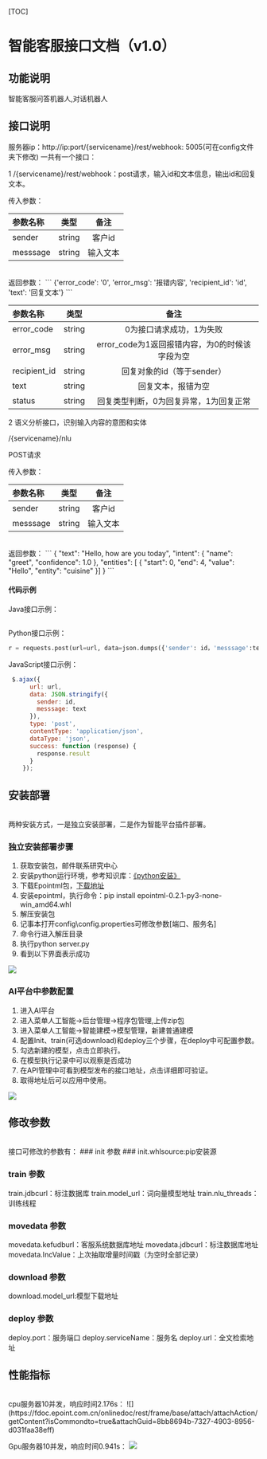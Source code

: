 [TOC]
# 智能客服接口文档（v1.0） #
## 功能说明 ##
智能客服问答机器人,对话机器人 
## 接口说明 ##
服务器ip：http://ip:port/{servicename}/rest/webhook: 5005(可在config文件夹下修改)
一共有一个接口：

1 /{servicename}/rest/webhook：post请求，输入id和文本信息，输出id和回复文本。

传入参数：

|参数名称|类型|备注|  
|:----|:----:|:----:|
|sender|string|客户id|
|messsage|string|输入文本|

<br>
返回参数：
```
{'error_code': '0', 'error_msg': '报错内容', 'recipient_id': 'id', 'text': '回复文本'}
```

|参数名称 | 类型 |  备注|
|:---|:---:|:---:|  
|error_code | string | 0为接口请求成功，1为失败|
|error_msg | string |error_code为1返回报错内容，为0的时候该字段为空|
|recipient_id | string |回复对象的id（等于sender）|
|text | string |回复文本，报错为空|
|status | string |回复类型判断，0为回复异常，1为回复正常|

2 语义分析接口，识别输入内容的意图和实体

/{servicename}/nlu

POST请求  

传入参数：

|参数名称|类型|备注|  
|:----|:----:|:----:|
|sender|string|客户id|
|messsage|string|输入文本|
<br>
返回参数：
```
    {
        "text": "Hello, how are you today",
        "intent": {
            "name": "greet",
            "confidence": 1.0
        },
        "entities": [
        {
            "start": 0,
            "end": 4,
            "value": "Hello",
            "entity": "cuisine"
         }]
    }
```

#### 代码示例
Java接口示例：
```java

```
Python接口示例：
```python
r = requests.post(url=url, data=json.dumps({'sender': id，'messsage':text})).text
```
JavaScript接口示例：
```javascript
 $.ajax({
      url: url,
      data: JSON.stringify({
        sender: id,
        messsage: text
      }),
      type: 'post',
      contentType: 'application/json',
      dataType: 'json',
      success: function (response) {
        response.result
      }
    });
```



## 安装部署
<br>
两种安装方式，一是独立安装部署，二是作为智能平台插件部署。

### 独立安装部署步骤
1. 获取安装包，邮件联系研究中心
2. 安装python运行环境，参考知识库：[《python安装》](https://fdoc.epoint.com.cn/onlinedoc/rest/d/qiEFFb)  
3. 下载Epointml包，[下载地址](http://192.168.186.13/epointml/)
4. 安装epointml，执行命令：pip install epointml-0.2.1-py3-none-win_amd64.whl
4. 解压安装包
5. 记事本打开config\config.properties可修改参数[端口、服务名]
6. 命令行进入解压目录
7. 执行python server.py
8. 看到以下界面表示成功  

![](https://fdoc.epoint.com.cn/onlinedoc/rest/frame/base/attach/attachAction/getContent?isCommondto=true&attachGuid=57e34437-2942-48c8-9249-974c62fee684)

### AI平台中参数配置
1. 进入AI平台
2. 进入菜单人工智能->后台管理->程序包管理,上传zip包
3. 进入菜单人工智能->智能建模->模型管理，新建普通建模
4. 配置Init、train(可选download)和deploy三个步骤，在deploy中可配置参数。
5. 勾选新建的模型，点击立即执行。
6. 在模型执行记录中可以观察是否成功
7. 在API管理中可看到模型发布的接口地址，点击详细即可验证。
8. 取得地址后可以应用中使用。

![](https://fdoc.epoint.com.cn/onlinedoc/rest/frame/base/attach/attachAction/getContent?isCommondto=true&attachGuid=40cbb39c-2acf-4d8a-a002-919f4bbd6838)
<br>
## 修改参数 ##
<br>
接口可修改的参数有：
### init 参数 ###
init.whlsource:pip安装源

### train 参数 ###
train.jdbcurl：标注数据库
train.model_url：词向量模型地址
train.nlu_threads：训练线程

### movedata 参数 ###
movedata.kefudburl：客服系统数据库地址
movedata.jdbcurl：标注数据库地址
movedata.IncValue：上次抽取增量时间戳（为空时全部记录）

### download 参数 ###
download.model_url:模型下载地址

### deploy 参数 ###
deploy.port：服务端口
deploy.serviceName：服务名
deploy.url：全文检索地址

## 性能指标 ##
<br>
cpu服务器10并发，响应时间2.176s：
![](https://fdoc.epoint.com.cn/onlinedoc/rest/frame/base/attach/attachAction/getContent?isCommondto=true&attachGuid=8bb8694b-7327-4903-8956-d031faa38eff)

Gpu服务器10并发，响应时间0.941s：
![](https://fdoc.epoint.com.cn/onlinedoc/rest/frame/base/attach/attachAction/getContent?isCommondto=true&attachGuid=dcbccf91-cc41-4132-997c-4107530db2e1)
